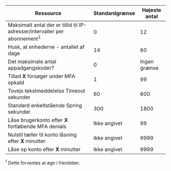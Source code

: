 Ressource|Standardgrænse|Højeste antal
---|---|---
Maksimalt antal der er tillid til IP-adresser/intervaller</a> per abonnement<sup>1</sup>|0|12
Husk, at enhederne - antallet af dage|14|60
Det maksimale antal appadgangskoder?|0|Ingen grænse
Tillad **X** forsøger under MFA opkald|1|99
Tovejs tekstmeddelelse Timeout sekunder|60|600
Standard enkeltstående Spring sekunder|300|1800
Låse brugerkonto efter **X** fortløbende MFA denials|Ikke angivet|99
Nulstil tæller til konto låsning efter **X** minutter|Ikke angivet|9999
Låse op konto efter **X** minutter|Ikke angivet|9999


<sup>1</sup> Dette forventes at øge i fremtiden.
